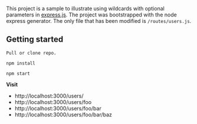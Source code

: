 This project is a sample to illustrate using wildcards with optional parameters in [express.js](http://expressjs.com/). The project was bootstrapped with the node express generator.
The only file that has been modified is `/routes/users.js`.

## Getting started

```
Pull or clone repo.

npm install

npm start
```

**Visit** 

- http://localhost:3000/users/
- http://localhost:3000/users/foo
- http://localhost:3000/users/foo/bar
- http://localhost:3000/users/foo/bar/baz